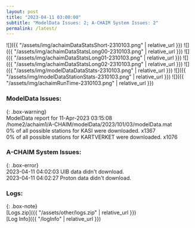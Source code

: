 ```yaml
---
layout: post
title: "2023-04-11 03:00:00"
subtitle: "ModelData Issues: 2; A-CHAIM System Issues: 2"
permalink: /latest/
---
```


![]({{ "/assets/img/achaimDataStatsShort-2310103.png" | relative_url }})
![]({{ "/assets/img/achaimDataStatsLong00-2310103.png" | relative_url }})
![]({{ "/assets/img/achaimDataStatsLong01-2310103.png" | relative_url }})
![]({{ "/assets/img/achaimDataStatsLong02-2310103.png" | relative_url }})
![]({{ "/assets/img/modelDataDataStats-2310103.png" | relative_url }})
![]({{ "/assets/img/modelDataStationStats-2310103.png" | relative_url }})
![]({{ "/assets/img/achaimRunTime-2310103.png" | relative_url }})


### ModelData Issues:  
  
{: .box-warning}  
 ModelData report for 11-Apr-2023 03:15:08   
 /home2/achaim1/A-CHAIM/modelData/2023/101/03/modelData.mat   
 0% of all possible stations for KASI were downloaded. x1367   
 0% of all possible stations for KARTVERKET were downloaded. x1076   
  
### A-CHAIM System Issues:  
  
{: .box-error}  
2023-04-11 04:02:03 UIB data didn't download.  
2023-04-11 04:02:27 Proton data didn't download.  

### Logs:  
  
{: .box-note}  
[Logs.zip]({{ "/assets/other/logs.zip" | relative_url }})  
[Log Info]({{ "/logInfo" | relative_url }})  

